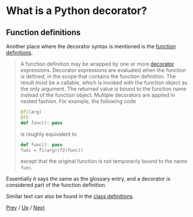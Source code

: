 # What is a Python decorator?

## Function definitions

Another place where the decorator syntax is mentioned is the [function definitions](https://docs.python.org/3/reference/compound_stmts.html#function).

> A function definition may be wrapped by one or more [decorator](https://docs.python.org/3/glossary.html#term-decorator) expressions.
> Decorator expressions are evaluated when the function is defined, in the scope that contains the function definition.
> The result must be a callable, which is invoked with the function object as the only argument.
> The returned value is bound to the function name instead of the function object.
> Multiple decorators are applied in nested fashion.
> For example, the following code
>
> ```python
> @f1(arg)
> @f2
> def func(): pass
> ```
>
> is roughly equivalent to
>
> ```python
> def func(): pass
> func = f1(arg)(f2(func))
> ```
>
> except that the original function is not temporarily bound to the name `func`.

Essentially it says the same as the glossary entry,
and a decorator is considered part of the function definition.

Similar text can also be found in the [class definitions](https://docs.python.org/3/reference/compound_stmts.html#class).

[Prev](../2-glossary/README.md) /
[Up](../README.md) /
[Next](../4-grammar/README.md)
